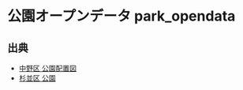 # 公園オープンデータ park_opendata

## 出典

- [中野区 公園配置図](https://www2.wagmap.jp/nakanodatamap/OpenData?mids=53&pno=1)
- [杉並区 公園](https://www2.wagmap.jp/suginami/OpenData)
